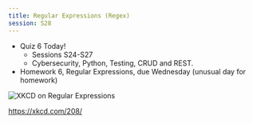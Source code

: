 ```yaml
---
title: Regular Expressions (Regex)
session: S28
---
```


* Quiz 6 Today!
    * Sessions S24-S27
    * Cybersecurity, Python, Testing, CRUD and REST.
* Homework 6, Regular Expressions, due Wednesday (unusual day for homework)

![XKCD on Regular Expressions](https://imgs.xkcd.com/comics/regular_expressions.png)

https://xkcd.com/208/